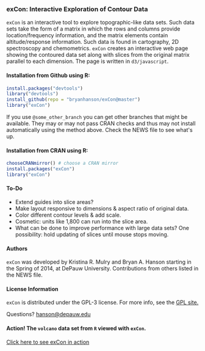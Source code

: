
### exCon: Interactive Exploration of Contour Data

`exCon` is an interactive tool to explore topographic-like data
sets.  Such data sets take the form of a matrix in which the rows and
columns provide location/frequency information, and the matrix elements
contain altitude/response information.  Such data is found in cartography,
2D spectroscopy and chemometrics.  `exCon` creates an interactive web page
showing the contoured data set along with slices from the original matrix
parallel to each dimension. The page is written in `d3/javascript`.

#### Installation from Github using R:

````r
install.packages("devtools")
library("devtools")
install_github(repo = "bryanhanson/exCon@master")
library("exCon")
````
If you use `@some_other_branch` you can get other branches that might be available.  They may or may not pass CRAN checks and thus may not install automatically using the method above.  Check the NEWS file to see what's up.

#### Installation from CRAN using R:

````r
chooseCRANmirror() # choose a CRAN mirror
install.packages("exCon")
library("exCon")
````

#### To-Do

* Extend guides into slice areas?
* Make layout responsive to dimensions & aspect ratio of original data.
* Color different contour levels & add scale.
* Cosmetic: units like 1,800 can run into the slice area.
* What can be done to improve performance with large data sets?  One possibility: hold updating of slices until mouse stops moving.

#### Authors

`exCon` was developed by Kristina R. Mulry and Bryan A. Hanson starting in the Spring of 2014, at DePauw University.  Contributions from others listed in the NEWS file.

#### License Information

`exCon` is distributed under the GPL-3 license.  For more info, see the [GPL site.](https://gnu.org/licenses/gpl.html)

Questions?  hanson@depauw.edu

#### Action! The `volcano` data set from `R` viewed with `exCon`.

[Click here to see exCon in action](http://bryanhanson.github.io/exCon/exCon.html)
